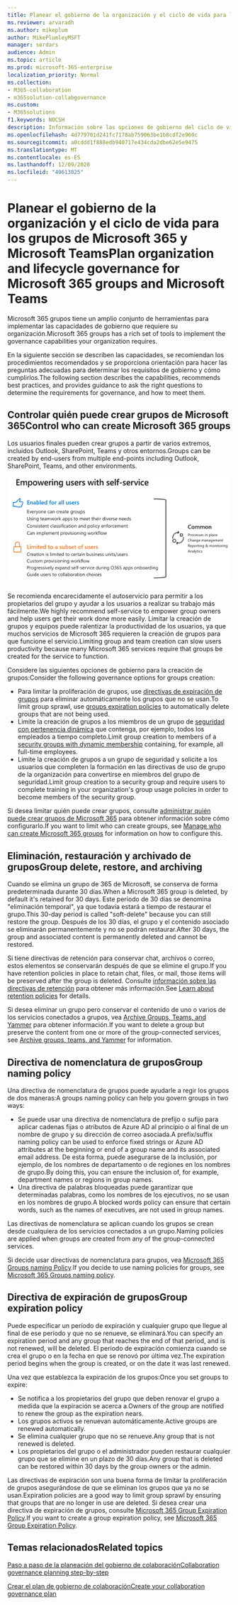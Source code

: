 ```yaml
---
title: Planear el gobierno de la organización y el ciclo de vida para los grupos de Microsoft 365 y Microsoft Teams
ms.reviewer: arvaradh
ms.author: mikeplum
author: MikePlumleyMSFT
manager: serdars
audience: Admin
ms.topic: article
ms.prod: microsoft-365-enterprise
localization_priority: Normal
ms.collection:
- M365-collaboration
- m365solution-collabgovernance
ms.custom:
- M365solutions
f1.keywords: NOCSH
description: Información sobre las opciones de gobierno del ciclo de vida para herramientas de colaboración en Microsoft 365
ms.openlocfilehash: 4d779701d241fc7178ab759063be1b8cdf2e960c
ms.sourcegitcommit: a0cddd1f888edb940717e434cda2dbe62e5e9475
ms.translationtype: MT
ms.contentlocale: es-ES
ms.lasthandoff: 12/09/2020
ms.locfileid: "49613025"
---
```

# <a name="plan-organization-and-lifecycle-governance-for-microsoft-365-groups-and-microsoft-teams"></a><span data-ttu-id="5b2cc-103">Planear el gobierno de la organización y el ciclo de vida para los grupos de Microsoft 365 y Microsoft Teams</span><span class="sxs-lookup"><span data-stu-id="5b2cc-103">Plan organization and lifecycle governance for Microsoft 365 groups and Microsoft Teams</span></span>

<span data-ttu-id="5b2cc-104">Microsoft 365 grupos tiene un amplio conjunto de herramientas para implementar las capacidades de gobierno que requiere su organización.</span><span class="sxs-lookup"><span data-stu-id="5b2cc-104">Microsoft 365 groups has a rich set of tools to implement the governance capabilities your organization requires.</span></span> 

<span data-ttu-id="5b2cc-105">En la siguiente sección se describen las capacidades, se recomiendan los procedimientos recomendados y se proporciona orientación para hacer las preguntas adecuadas para determinar los requisitos de gobierno y cómo cumplirlos.</span><span class="sxs-lookup"><span data-stu-id="5b2cc-105">The following section describes the capabilities, recommends best practices, and provides guidance to ask the right questions to determine the requirements for governance, and how to meet them.</span></span>

## <a name="control-who-can-create-microsoft-365-groups"></a><span data-ttu-id="5b2cc-106">Controlar quién puede crear grupos de Microsoft 365</span><span class="sxs-lookup"><span data-stu-id="5b2cc-106">Control who can create Microsoft 365 groups</span></span>

<span data-ttu-id="5b2cc-107">Los usuarios finales pueden crear grupos a partir de varios extremos, incluidos Outlook, SharePoint, Teams y otros entornos.</span><span class="sxs-lookup"><span data-stu-id="5b2cc-107">Groups can be created by end-users from multiple end-points including Outlook, SharePoint, Teams, and other environments.</span></span>

![DESC de imagen](../media/04.png)

<span data-ttu-id="5b2cc-109">Se recomienda encarecidamente el autoservicio para permitir a los propietarios del grupo y ayudar a los usuarios a realizar su trabajo más fácilmente.</span><span class="sxs-lookup"><span data-stu-id="5b2cc-109">We highly recommend self-service to empower group owners and help users get their work done more easily.</span></span> <span data-ttu-id="5b2cc-110">Limitar la creación de grupos y equipos puede ralentizar la productividad de los usuarios, ya que muchos servicios de Microsoft 365 requieren la creación de grupos para que funcione el servicio.</span><span class="sxs-lookup"><span data-stu-id="5b2cc-110">Limiting group and team creation can slow users productivity because many Microsoft 365 services require that groups be created for the service to function.</span></span>

<span data-ttu-id="5b2cc-111">Considere las siguientes opciones de gobierno para la creación de grupos:</span><span class="sxs-lookup"><span data-stu-id="5b2cc-111">Consider the following governance options for groups creation:</span></span>

- <span data-ttu-id="5b2cc-112">Para limitar la proliferación de grupos, use [directivas de expiración de grupos](microsoft-365-groups-expiration-policy.md) para eliminar automáticamente los grupos que no se usan.</span><span class="sxs-lookup"><span data-stu-id="5b2cc-112">To limit group sprawl, use [groups expiration policies](microsoft-365-groups-expiration-policy.md) to automatically delete groups that are not being used.</span></span>
- <span data-ttu-id="5b2cc-113">Limite la creación de grupos a los miembros de un grupo de [seguridad con pertenencia dinámica](https://docs.microsoft.com/azure/active-directory/users-groups-roles/groups-create-rule) que contenga, por ejemplo, todos los empleados a tiempo completo.</span><span class="sxs-lookup"><span data-stu-id="5b2cc-113">Limit group creation to members of a [security groups with dynamic membership](https://docs.microsoft.com/azure/active-directory/users-groups-roles/groups-create-rule) containing, for example, all full-time employees.</span></span>
- <span data-ttu-id="5b2cc-114">Limite la creación de grupos a un grupo de seguridad y solicite a los usuarios que completen la formación en las directivas de uso de grupo de la organización para convertirse en miembros del grupo de seguridad.</span><span class="sxs-lookup"><span data-stu-id="5b2cc-114">Limit group creation to a security group and require users to complete training in your organization's group usage policies in order to become members of the security group.</span></span>

<span data-ttu-id="5b2cc-115">Si desea limitar quién puede crear grupos, consulte [administrar quién puede crear grupos de Microsoft 365](manage-creation-of-groups.md) para obtener información sobre cómo configurarlo.</span><span class="sxs-lookup"><span data-stu-id="5b2cc-115">If you want to limit who can create groups, see [Manage who can create Microsoft 365 groups](manage-creation-of-groups.md) for information on how to configure this.</span></span>

## <a name="group-delete-restore-and-archiving"></a><span data-ttu-id="5b2cc-116">Eliminación, restauración y archivado de grupos</span><span class="sxs-lookup"><span data-stu-id="5b2cc-116">Group delete, restore, and archiving</span></span>

<span data-ttu-id="5b2cc-117">Cuando se elimina un grupo de 365 de Microsoft, se conserva de forma predeterminada durante 30 días.</span><span class="sxs-lookup"><span data-stu-id="5b2cc-117">When a Microsoft 365 group is deleted, by default it's retained for 30 days.</span></span> <span data-ttu-id="5b2cc-118">Este período de 30 días se denomina "eliminación temporal", ya que todavía estará a tiempo de restaurar el grupo.</span><span class="sxs-lookup"><span data-stu-id="5b2cc-118">This 30-day period is called "soft-delete" because you can still restore the group.</span></span> <span data-ttu-id="5b2cc-119">Después de los 30 días, el grupo y el contenido asociado se eliminarán permanentemente y no se podrán restaurar.</span><span class="sxs-lookup"><span data-stu-id="5b2cc-119">After 30 days, the group and associated content is permanently deleted and cannot be restored.</span></span>

<span data-ttu-id="5b2cc-120">Si tiene directivas de retención para conservar chat, archivos o correo, estos elementos se conservarán después de que se elimine el grupo.</span><span class="sxs-lookup"><span data-stu-id="5b2cc-120">If you have retention policies in place to retain chat, files, or mail, those items will be preserved after the group is deleted.</span></span> <span data-ttu-id="5b2cc-121">Consulte [información sobre las directivas de retención](https://docs.microsoft.com/microsoft-365/compliance/retention-policies) para obtener más información.</span><span class="sxs-lookup"><span data-stu-id="5b2cc-121">See [Learn about retention policies](https://docs.microsoft.com/microsoft-365/compliance/retention-policies) for details.</span></span>

<span data-ttu-id="5b2cc-122">Si desea eliminar un grupo pero conservar el contenido de uno o varios de los servicios conectados a grupos, vea [Archive Groups, Teams, and Yammer](end-life-cycle-groups-teams-sites-yammer.md) para obtener información.</span><span class="sxs-lookup"><span data-stu-id="5b2cc-122">If you want to delete a group but preserve the content from one or more of the group-connected services, see [Archive groups, teams, and Yammer](end-life-cycle-groups-teams-sites-yammer.md) for information.</span></span>

## <a name="group-naming-policy"></a><span data-ttu-id="5b2cc-123">Directiva de nomenclatura de grupos</span><span class="sxs-lookup"><span data-stu-id="5b2cc-123">Group naming policy</span></span>

<span data-ttu-id="5b2cc-124">Una directiva de nomenclatura de grupos puede ayudarle a regir los grupos de dos maneras:</span><span class="sxs-lookup"><span data-stu-id="5b2cc-124">A groups naming policy can help you govern groups in two ways:</span></span>

- <span data-ttu-id="5b2cc-125">Se puede usar una directiva de nomenclatura de prefijo o sufijo para aplicar cadenas fijas o atributos de Azure AD al principio o al final de un nombre de grupo y su dirección de correo asociada.</span><span class="sxs-lookup"><span data-stu-id="5b2cc-125">A prefix/suffix naming policy can be used to enforce fixed strings or Azure AD attributes at the beginning or end of a group name and its associated email address.</span></span> <span data-ttu-id="5b2cc-126">De esta forma, puede asegurarse de la inclusión, por ejemplo, de los nombres de departamento o de regiones en los nombres de grupo.</span><span class="sxs-lookup"><span data-stu-id="5b2cc-126">By doing this, you can ensure the inclusion of, for example, department names or regions in group names.</span></span>
- <span data-ttu-id="5b2cc-127">Una directiva de palabras bloqueadas puede garantizar que determinadas palabras, como los nombres de los ejecutivos, no se usan en los nombres de grupo.</span><span class="sxs-lookup"><span data-stu-id="5b2cc-127">A blocked words policy can ensure that certain words, such as the names of executives, are not used in group names.</span></span>

<span data-ttu-id="5b2cc-128">Las directivas de nomenclatura se aplican cuando los grupos se crean desde cualquiera de los servicios conectados a un grupo.</span><span class="sxs-lookup"><span data-stu-id="5b2cc-128">Naming policies are applied when groups are created from any of the group-connected services.</span></span>

<span data-ttu-id="5b2cc-129">Si decide usar directivas de nomenclatura para grupos, vea [Microsoft 365 Groups naming Policy](groups-naming-policy.md).</span><span class="sxs-lookup"><span data-stu-id="5b2cc-129">If you decide to use naming policies for groups, see [Microsoft 365 Groups naming policy](groups-naming-policy.md).</span></span>

## <a name="group-expiration-policy"></a><span data-ttu-id="5b2cc-130">Directiva de expiración de grupos</span><span class="sxs-lookup"><span data-stu-id="5b2cc-130">Group expiration policy</span></span>

<span data-ttu-id="5b2cc-131">Puede especificar un período de expiración y cualquier grupo que llegue al final de ese período y que no se renueve, se eliminará.</span><span class="sxs-lookup"><span data-stu-id="5b2cc-131">You can specify an expiration period and any group that reaches the end of that period, and is not renewed, will be deleted.</span></span> <span data-ttu-id="5b2cc-132">El período de expiración comienza cuando se crea el grupo o en la fecha en que se renovó por última vez.</span><span class="sxs-lookup"><span data-stu-id="5b2cc-132">The expiration period begins when the group is created, or on the date it was last renewed.</span></span>

<span data-ttu-id="5b2cc-133">Una vez que establezca la expiración de los grupos:</span><span class="sxs-lookup"><span data-stu-id="5b2cc-133">Once you set groups to expire:</span></span>
- <span data-ttu-id="5b2cc-134">Se notifica a los propietarios del grupo que deben renovar el grupo a medida que la expiración se acerca a.</span><span class="sxs-lookup"><span data-stu-id="5b2cc-134">Owners of the group are notified to renew the group as the expiration nears.</span></span>
- <span data-ttu-id="5b2cc-135">Los grupos activos se renuevan automáticamente.</span><span class="sxs-lookup"><span data-stu-id="5b2cc-135">Active groups are renewed automatically.</span></span>
- <span data-ttu-id="5b2cc-136">Se elimina cualquier grupo que no se renueve.</span><span class="sxs-lookup"><span data-stu-id="5b2cc-136">Any group that is not renewed is deleted.</span></span>
- <span data-ttu-id="5b2cc-137">Los propietarios del grupo o el administrador pueden restaurar cualquier grupo que se elimine en un plazo de 30 días.</span><span class="sxs-lookup"><span data-stu-id="5b2cc-137">Any group that is deleted can be restored within 30 days by the group owners or the admin.</span></span>

<span data-ttu-id="5b2cc-138">Las directivas de expiración son una buena forma de limitar la proliferación de grupos asegurándose de que se eliminan los grupos que ya no se usan.</span><span class="sxs-lookup"><span data-stu-id="5b2cc-138">Expiration policies are a good way to limit group sprawl by ensuring that groups that are no longer in use are deleted.</span></span> <span data-ttu-id="5b2cc-139">Si desea crear una directiva de expiración de grupos, consulte [Microsoft 365 Group Expiration Policy](microsoft-365-groups-expiration-policy.md).</span><span class="sxs-lookup"><span data-stu-id="5b2cc-139">If you want to create a group expiration policy, see [Microsoft 365 Group Expiration Policy](microsoft-365-groups-expiration-policy.md).</span></span>

## <a name="related-topics"></a><span data-ttu-id="5b2cc-140">Temas relacionados</span><span class="sxs-lookup"><span data-stu-id="5b2cc-140">Related topics</span></span>

[<span data-ttu-id="5b2cc-141">Paso a paso de la planeación del gobierno de colaboración</span><span class="sxs-lookup"><span data-stu-id="5b2cc-141">Collaboration governance planning step-by-step</span></span>](collaboration-governance-overview.md#collaboration-governance-planning-step-by-step)

[<span data-ttu-id="5b2cc-142">Crear el plan de gobierno de colaboración</span><span class="sxs-lookup"><span data-stu-id="5b2cc-142">Create your collaboration governance plan</span></span>](collaboration-governance-first.md)
